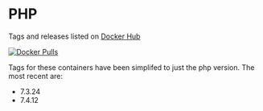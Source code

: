 PHP
=====================
Tags and releases listed on [Docker Hub](https://hub.docker.com/r/digitalpulp/php/)

[![Docker Pulls](https://img.shields.io/docker/pulls/digitalpulp/php.svg?maxAge=2592000)](https://hub.docker.com/r/digitalpulp/php/)

Tags for these containers have been simplifed to just the php version. The most recent are:

- 7.3.24
- 7.4.12
